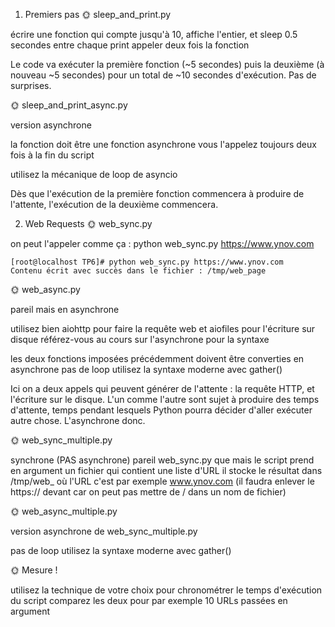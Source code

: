 1. Premiers pas
🌞 sleep_and_print.py

écrire une fonction qui compte jusqu'à 10, affiche l'entier, et sleep 0.5 secondes entre chaque print
appeler deux fois la fonction


Le code va exécuter la première fonction (~5 secondes) puis la deuxième (à nouveau ~5 secondes) pour un total de ~10 secondes d'exécution. Pas de surprises.

🌞 sleep_and_print_async.py

version asynchrone

la fonction doit être une fonction asynchrone
vous l'appelez toujours deux fois à la fin du script


utilisez la mécanique de loop de asyncio



Dès que l'exécution de la première fonction commencera à produire de l'attente, l'exécution de la deuxième commencera.


2. Web Requests
🌞 web_sync.py

on peut l'appeler comme ça : python web_sync.py https://www.ynov.com

````
[root@localhost TP6]# python web_sync.py https://www.ynov.com
Contenu écrit avec succès dans le fichier : /tmp/web_page
````

🌞 web_async.py

pareil mais en asynchrone

utilisez bien aiohttp pour faire la requête web
et aiofiles pour l'écriture sur disque
référez-vous au cours sur l'asynchrone pour la syntaxe


les deux fonctions imposées précédemment doivent être converties en asynchrone
pas de loop utilisez la syntaxe moderne avec gather()



Ici on a deux appels qui peuvent générer de l'attente : la requête HTTP, et l'écriture sur le disque. L'un comme l'autre sont sujet à produire des temps d'attente, temps pendant lesquels Python pourra décider d'aller exécuter autre chose. L'asynchrone donc.

🌞 web_sync_multiple.py

synchrone (PAS asynchrone)
pareil web_sync.py que mais le script prend en argument un fichier qui contient une liste d'URL
il stocke le résultat dans /tmp/web_<URL> où l'URL c'est par exemple www.ynov.com (il faudra enlever le https:// devant car on peut pas mettre de / dans un nom de fichier)

🌞 web_async_multiple.py

version asynchrone de web_sync_multiple.py

pas de loop utilisez la syntaxe moderne avec gather()


🌞 Mesure !

utilisez la technique de votre choix pour chronométrer le temps d'exécution du script
comparez les deux pour par exemple 10 URLs passées en argument